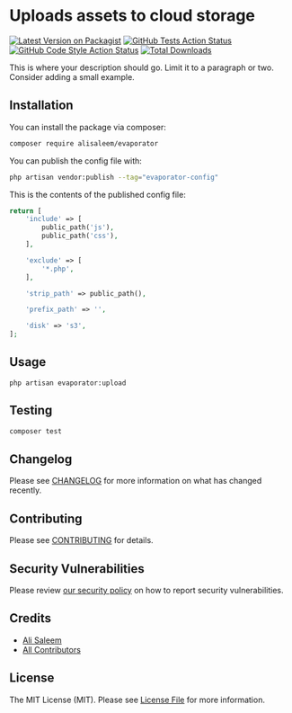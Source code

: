 # Uploads assets to cloud storage

[![Latest Version on Packagist](https://img.shields.io/packagist/v/alisaleem/evaporator.svg?style=flat-square)](https://packagist.org/packages/alisaleem/evaporator)
[![GitHub Tests Action Status](https://img.shields.io/github/workflow/status/alisaleem27/evaporator/run-tests?label=tests)](https://github.com/alisaleem/evaporator/actions?query=workflow%3Arun-tests+branch%3Amain)
[![GitHub Code Style Action Status](https://img.shields.io/github/workflow/status/alisaleem27/evaporator/Check%20&%20fix%20styling?label=code%20style)](https://github.com/alisaleem/evaporator/actions?query=workflow%3A"Check+%26+fix+styling"+branch%3Amain)
[![Total Downloads](https://img.shields.io/packagist/dt/alisaleem/evaporator.svg?style=flat-square)](https://packagist.org/packages/alisaleem/evaporator)

This is where your description should go. Limit it to a paragraph or two. Consider adding a small example.

## Installation

You can install the package via composer:

```bash
composer require alisaleem/evaporator
```

You can publish the config file with:

```bash
php artisan vendor:publish --tag="evaporator-config"
```

This is the contents of the published config file:

```php
return [
    'include' => [
        public_path('js'),
        public_path('css'),
    ],

    'exclude' => [
        '*.php',
    ],

    'strip_path' => public_path(),

    'prefix_path' => '',

    'disk' => 's3',
];
```

## Usage

```shell
php artisan evaporator:upload
```

## Testing

```bash
composer test
```

## Changelog

Please see [CHANGELOG](CHANGELOG.md) for more information on what has changed recently.

## Contributing

Please see [CONTRIBUTING](.github/CONTRIBUTING.md) for details.

## Security Vulnerabilities

Please review [our security policy](../../security/policy) on how to report security vulnerabilities.

## Credits

- [Ali Saleem](https://github.com/AliSaleem27)
- [All Contributors](../../contributors)

## License

The MIT License (MIT). Please see [License File](LICENSE.md) for more information.
